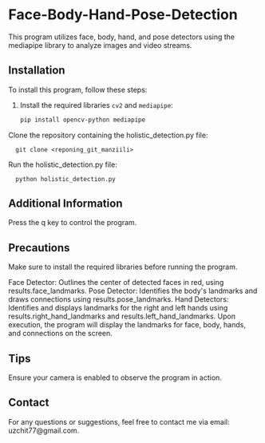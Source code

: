 # Face-Body-Hand-Pose-Detection

This program utilizes face, body, hand, and pose detectors using the mediapipe library to analyze images and video streams.




## Installation



To install this program, follow these steps:

1. Install the required libraries `cv2` and `mediapipe`:
   ```bash
   pip install opencv-python mediapipe
   
  Clone the repository containing the holistic_detection.py file:
  
      git clone <reponing_git_manziili>
  Run the holistic_detection.py file:
  
      python holistic_detection.py
      
<h2>Additional Information</h2>
  Press the q key to control the program.

<h2>Precautions</h2>
  Make sure to install the required libraries before running the program.

  Face Detector: Outlines the center of detected faces in red, using results.face_landmarks.
  Pose Detector: Identifies the body's landmarks and draws connections using results.pose_landmarks.
  Hand Detectors: Identifies and displays landmarks for the right and left hands using results.right_hand_landmarks     and results.left_hand_landmarks.
  Upon execution, the program will display the landmarks for face, body, hands, and connections on the screen.

<h2>Tips</h2>
  Ensure your camera is enabled to observe the program in action.

<h2>Contact</h2>
  For any questions or suggestions, feel free to contact me via email: uzchit77@gmail.com.
